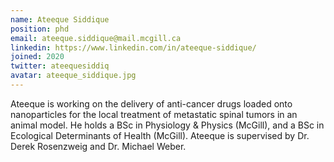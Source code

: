```yaml
---
name: Ateeque Siddique
position: phd
email: ateeque.siddique@mail.mcgill.ca
linkedin: https://www.linkedin.com/in/ateeque-siddique/
joined: 2020
twitter: ateequesiddiq
avatar: ateeque_siddique.jpg
---
```


Ateeque is working on the delivery of anti-cancer drugs loaded onto nanoparticles for the local treatment of metastatic spinal tumors in an animal model. He holds a BSc in Physiology & Physics (McGill), and a BSc in Ecological Determinants of Health (McGill). Ateeque is supervised by Dr. Derek Rosenzweig and Dr. Michael Weber.
